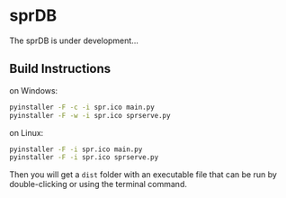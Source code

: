 # sprDB

The sprDB is under development...

## Build Instructions
on Windows:
```bash
pyinstaller -F -c -i spr.ico main.py
pyinstaller -F -w -i spr.ico sprserve.py
```

on Linux:
```bash
pyinstaller -F -i spr.ico main.py
pyinstaller -F -i spr.ico sprserve.py
```

Then you will get a `dist` folder with an executable file that can be run by double-clicking or using the terminal command.
